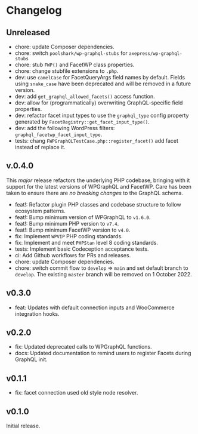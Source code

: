 # Changelog

## Unreleased
- chore: update Composer dependencies.
- chore: switch `poolshark/wp-graphql-stubs` for `axepress/wp-graphql-stubs`
- chore: stub `FWP()` and FacetWP class properties.
- chore: change stubfile extensions to `.php`.
- dev: use `camelCase` for FacetQueryArgs field names by default. Fields using `snake_case` have been deprecated and will be removed in a future version.
- dev: add `get_graphql_allowed_facets()` access function.
- dev: allow for (programmatically) overwriting GraphQL-specific field properties.
- dev: refactor facet input types to use the `graphql_type` config property generated by `FacetRegistry::get_facet_input_type()`.
- dev: add the following WordPress filters: `graphql_facetwp_facet_input_type`.
- tests: chang `FWPGraphQLTestCase.php::register_facet()` add facet instead of replace it.

## v.0.4.0
This _major_ release refactors the underlying PHP codebase, bringing with it support for the latest versions of WPGraphQL and FacetWP. Care has been taken to ensure there are _no breaking changes_ to the GraphQL schema.

- feat!: Refactor plugin PHP classes and codebase structure to follow ecosystem patterns.
- feat!: Bump minimum version of WPGraphQL to `v1.6.0`.
- feat!: Bump minimum PHP version to `v7.4`.
- feat!: Bump minimum FacetWP version to `v4.0`.
- fix: Implement `WPVIP` PHP coding standards.
- fix: Implement and meet `PHPStan` level 8 coding standards.
- tests: Implement basic Codeception acceptance tests.
- ci: Add Github workflows for PRs and releases.
- chore: update Composer dependencies.
- chore: switch commit flow to `develop` => `main` and set default branch to `develop`. The existing `master` branch will be removed on 1 October 2022.

## v0.3.0
- feat: Updates with default connection inputs and WooCommerce integration hooks.

## v0.2.0
- fix: Updated deprecated calls to WPGraphQL functions.
- docs: Updated documentation to remind users to register Facets during GraphQL init.

## v0.1.1
- fix: facet connection used old style node resolver.

## v0.1.0
Initial release.

